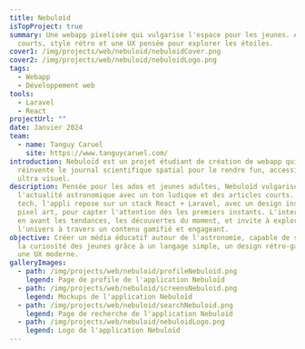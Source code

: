 ```yaml
---
title: Nebuloïd
isTopProject: true
summary: Une webapp pixelisée qui vulgarise l'espace pour les jeunes. Articles
  courts, style rétro et une UX pensée pour explorer les étoiles.
cover1: /img/projects/web/nebuloid/nebuloidCover.png
cover2: /img/projects/web/nebuloid/nebuloidLogo.png
tags:
  - Webapp
  - Développement web
tools:
  - Laravel
  - React
projectUrl: ""
date: Janvier 2024
team:
  - name: Tanguy Caruel
    site: https://www.tanguycaruel.com/
introduction: Nebuloïd est un projet étudiant de création de webapp qui
  réinvente le journal scientifique spatial pour le rendre fun, accessible et
  ultra visuel.
description: Pensée pour les ados et jeunes adultes, Nebuloïd vulgarise
  l'actualité astronomique avec un ton ludique et des articles courts. Côté
  tech, l'appli repose sur un stack React + Laravel, avec un design inspiré du
  pixel art, pour capter l'attention dès les premiers instants. L'interface met
  en avant les tendances, les découvertes du moment, et invite à explorer
  l'univers à travers un contenu gamifié et engageant.
objective: Créer un média éducatif autour de l'astronomie, capable de susciter
  la curiosité des jeunes grâce à un langage simple, un design rétro-gaming et
  une UX moderne.
galleryImages:
  - path: /img/projects/web/nebuloid/profileNebuloid.png
    legend: Page de profile de l'application Nebuloïd
  - path: /img/projects/web/nebuloid/screensNebuloid.png
    legend: Mockups de l'application Nebuloïd
  - path: /img/projects/web/nebuloid/searchNebuloid.png
    legend: Page de recherche de l'application Nebuloïd
  - path: /img/projects/web/nebuloid/nebuloidLogo.png
    legend: Logo de l'application Nebuloïd
---
```


##
